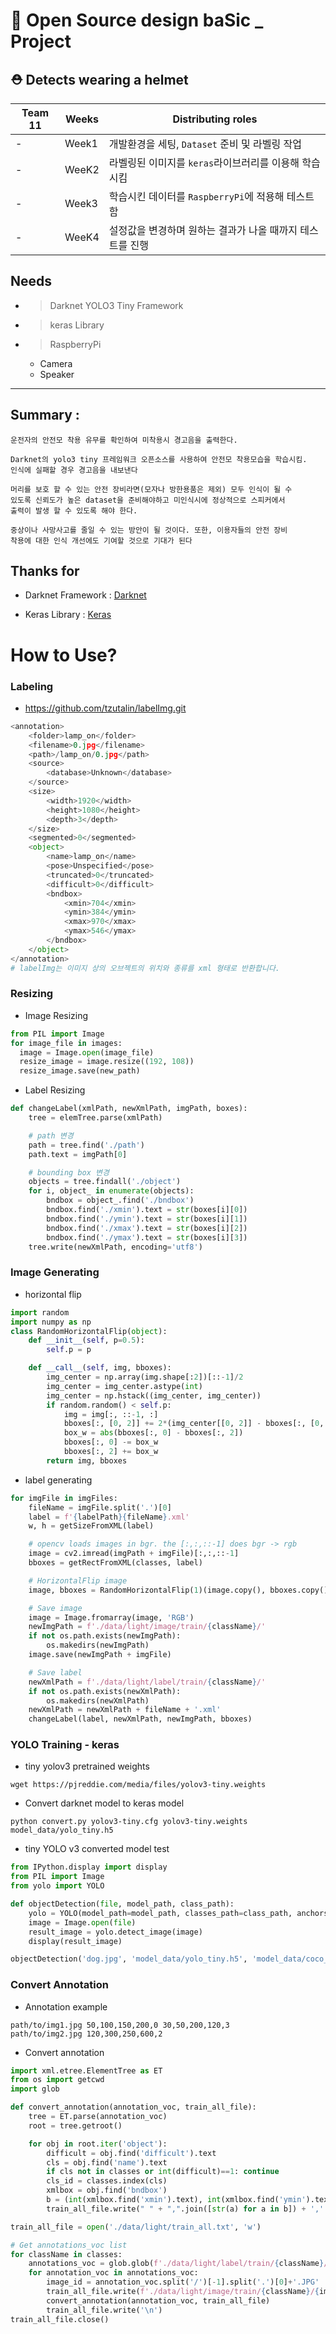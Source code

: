 # 🔖 Open Source design baSic _ Project
## ⛑️ Detects wearing a helmet

|Team 11|Weeks|Distributing roles|
|-|-|-|
|-|Week1|개발환경을 세팅, `Dataset` 준비 및 라벨링 작업|
|-|WeeK2|라벨링된 이미지를 `keras`라이브러리를 이용해 학습시킴|
|-|Week3|학습시킨 데이터를 `RaspberryPi`에 적용해 테스트함|
|-|WeeK4|설정값을 변경하며 원하는 결과가 나올 때까지 테스트를 진행|

## Needs

- >Darknet YOLO3 Tiny Framework
- >keras Library
- >RaspberryPi
    - Camera
    - Speaker

* * *
## Summary :
```
운전자의 안전모 착용 유무를 확인하여 미착용시 경고음을 출력한다.

Darknet의 yolo3 tiny 프레임워크 오픈소스를 사용하여 안전모 착용모습을 학습시킴.
인식에 실패할 경우 경고음을 내보낸다

머리를 보호 할 수 있는 안전 장비라면(모자나 방한용품은 제외) 모두 인식이 될 수 
있도록 신뢰도가 높은 dataset을 준비해야하고 미인식시에 정상적으로 스피커에서 
출력이 발생 할 수 있도록 해야 한다.

중상이나 사망사고를 줄일 수 있는 방안이 될 것이다. 또한, 이용자들의 안전 장비 
착용에 대한 인식 개선에도 기여할 것으로 기대가 된다
```

## Thanks for


- Darknet Framework : [Darknet](https://github.com/pjreddie/darknet.gi, "darknet link")

- Keras Library : [Keras](https://github.com/keras-team/keras.git, "keras link")

# How to Use?

### Labeling

- https://github.com/tzutalin/labelImg.git

```python
<annotation>
	<folder>lamp_on</folder>
	<filename>0.jpg</filename>
	<path>/lamp_on/0.jpg</path>
	<source>
		<database>Unknown</database>
	</source>
	<size>
		<width>1920</width>
		<height>1080</height>
		<depth>3</depth>
	</size>
	<segmented>0</segmented>
	<object>
		<name>lamp_on</name>
		<pose>Unspecified</pose>
		<truncated>0</truncated>
		<difficult>0</difficult>
		<bndbox>
			<xmin>704</xmin>
			<ymin>384</ymin>
			<xmax>970</xmax>
			<ymax>546</ymax>
		</bndbox>
	</object>
</annotation>
# labelImg는 이미지 상의 오브젝트의 위치와 종류를 xml 형태로 반환합니다.
```

### Resizing

- Image Resizing
```python
from PIL import Image
for image_file in images:
  image = Image.open(image_file)
  resize_image = image.resize((192, 108))
  resize_image.save(new_path)
```

-  Label Resizing
```python
def changeLabel(xmlPath, newXmlPath, imgPath, boxes):
    tree = elemTree.parse(xmlPath)

    # path 변경
    path = tree.find('./path')
    path.text = imgPath[0]

    # bounding box 변경
    objects = tree.findall('./object')
    for i, object_ in enumerate(objects):
        bndbox = object_.find('./bndbox')
        bndbox.find('./xmin').text = str(boxes[i][0])
        bndbox.find('./ymin').text = str(boxes[i][1])
        bndbox.find('./xmax').text = str(boxes[i][2])
        bndbox.find('./ymax').text = str(boxes[i][3])
    tree.write(newXmlPath, encoding='utf8')
```

### Image Generating
- horizontal flip
```python
import random
import numpy as np
class RandomHorizontalFlip(object):
    def __init__(self, p=0.5):
        self.p = p

    def __call__(self, img, bboxes):
        img_center = np.array(img.shape[:2])[::-1]/2
        img_center = img_center.astype(int)
        img_center = np.hstack((img_center, img_center))
        if random.random() < self.p:
            img = img[:, ::-1, :]
            bboxes[:, [0, 2]] += 2*(img_center[[0, 2]] - bboxes[:, [0, 2]])
            box_w = abs(bboxes[:, 0] - bboxes[:, 2])
            bboxes[:, 0] -= box_w
            bboxes[:, 2] += box_w
        return img, bboxes
```
- label generating 
```python
for imgFile in imgFiles:
    fileName = imgFile.split('.')[0]
    label = f'{labelPath}{fileName}.xml'
    w, h = getSizeFromXML(label)

    # opencv loads images in bgr. the [:,:,::-1] does bgr -> rgb
    image = cv2.imread(imgPath + imgFile)[:,:,::-1]
    bboxes = getRectFromXML(classes, label)

    # HorizontalFlip image
    image, bboxes = RandomHorizontalFlip(1)(image.copy(), bboxes.copy())

    # Save image
    image = Image.fromarray(image, 'RGB')
    newImgPath = f'./data/light/image/train/{className}/'
    if not os.path.exists(newImgPath):
        os.makedirs(newImgPath)
    image.save(newImgPath + imgFile)

    # Save label
    newXmlPath = f'./data/light/label/train/{className}/'
    if not os.path.exists(newXmlPath):
        os.makedirs(newXmlPath)
    newXmlPath = newXmlPath + fileName + '.xml'
    changeLabel(label, newXmlPath, newImgPath, bboxes)
```

### YOLO Training - keras
- tiny yolov3 pretrained weights 
```
wget https://pjreddie.com/media/files/yolov3-tiny.weights
```
- Convert darknet model to keras model
```
python convert.py yolov3-tiny.cfg yolov3-tiny.weights model_data/yolo_tiny.h5
```
- tiny YOLO v3 converted model test
```python
from IPython.display import display
from PIL import Image
from yolo import YOLO

def objectDetection(file, model_path, class_path):
    yolo = YOLO(model_path=model_path, classes_path=class_path, anchors_path="model_data/tiny_yolo_anchors.txt")
    image = Image.open(file)
    result_image = yolo.detect_image(image)
    display(result_image)

objectDetection('dog.jpg', 'model_data/yolo_tiny.h5', 'model_data/coco_classes.txt'
```

### Convert Annotation
- Annotation example
```
path/to/img1.jpg 50,100,150,200,0 30,50,200,120,3
path/to/img2.jpg 120,300,250,600,2
```
- Convert annotation
```python
import xml.etree.ElementTree as ET
from os import getcwd
import glob

def convert_annotation(annotation_voc, train_all_file):
    tree = ET.parse(annotation_voc)
    root = tree.getroot()

    for obj in root.iter('object'):
        difficult = obj.find('difficult').text
        cls = obj.find('name').text
        if cls not in classes or int(difficult)==1: continue
        cls_id = classes.index(cls)
        xmlbox = obj.find('bndbox')
        b = (int(xmlbox.find('xmin').text), int(xmlbox.find('ymin').text), int(xmlbox.find('xmax').text), int(xmlbox.find('ymax').text))
        train_all_file.write(" " + ",".join([str(a) for a in b]) + ',' + str(cls_id))

train_all_file = open('./data/light/train_all.txt', 'w')

# Get annotations_voc list
for className in classes:
    annotations_voc = glob.glob(f'./data/light/label/train/{className}/*.xml')
    for annotation_voc in annotations_voc:
        image_id = annotation_voc.split('/')[-1].split('.')[0]+'.JPG'
        train_all_file.write(f'./data/light/image/train/{className}/{image_id}')
        convert_annotation(annotation_voc, train_all_file)
        train_all_file.write('\n')
train_all_file.close()
```